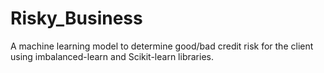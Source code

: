 # Risky_Business
A machine learning model to determine good/bad credit risk for the client using imbalanced-learn and Scikit-learn libraries.
